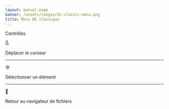 ```yaml
---
layout: manual-page
banner: /assets/images/ds-classic-menu.png
title: Menu DS classique
---
```


<div id="controls" class="section-title">Contrôles</div>
<div class="section-body">
    <div class="button-action-group">
        <p class="button-action button">&#xE006;</p>
        <p class="button-action-text">Déplacer le curseur</p>
    </div>
    <hr>
    <div class="button-action-group">
        <p class="button-action button">&#xE000;</p>
        <p class="button-action-text">Sélectionner un élément</p>
    </div>
    <hr>
    <div class="button-action-group">
        <p class="button-action button">&#xE001;</p>
        <p class="button-action-text">Retour au navigateur de fichiers</p>
    </div>
</div>
